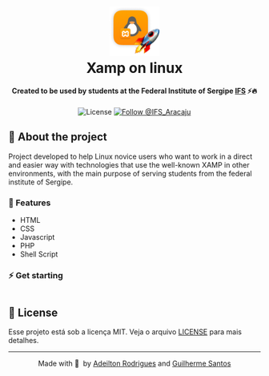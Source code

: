 <h1 align="center">
  <br>
  <img src=".github/logoImg.png" alt="Xamp on Linux" width="100">
  <br>
  Xamp on linux
  <br>
</h1>

<h4 align="center">Created to be used by students at the Federal Institute of Sergipe
 <a href="http://www.ifs.edu.br/" target="_blank">IFS</a> ⚡️🔥</h4>

<p align="center">
  <img alt="License" src="https://img.shields.io/badge/license-MIT-%23ff8e06">

  <a href="https://twitter.com/intent/follow?screen_name=IFS_Aracaju">
    <img src="https://img.shields.io/twitter/follow/IFS_Aracaju.svg?label=Follow%20@IFS" alt="Follow @IFS_Aracaju" />
  </a>
</p>

## 🏫 About the project

Project developed to help Linux novice users who want to work in a direct and easier way with technologies that use the well-known XAMP in other environments, with the main purpose of serving students from the federal institute of Sergipe.

### 🚀 Features

- HTML
- CSS
- Javascript
- PHP
- Shell Script

### ⚡ Get starting

```sh

```

## 📄 License

Esse projeto está sob a licença MIT. Veja o arquivo [LICENSE]() para mais detalhes.

---

<p align="center">
  Made with 🧡&nbsp; by <a href="https://www.instagram.com/adeilton__ro/">Adeilton Rodrigues</a> and <a href="https://www.instagram.com/euguilhermests/">Guilherme Santos</a>
</p>
